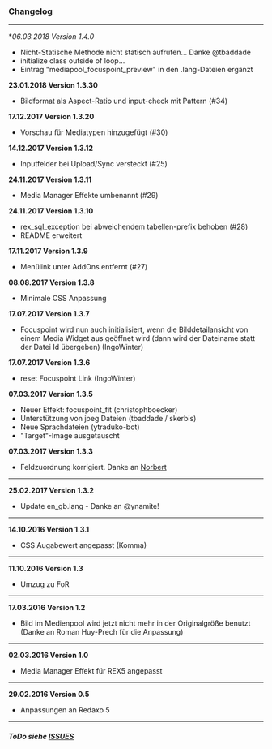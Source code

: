 ### Changelog ###

---

**06.03.2018 Version 1.4.0*

- Nicht-Statische Methode nicht statisch aufrufen… Danke @tbaddade
- initialize class outside of loop...
- Eintrag "mediapool_focuspoint_preview" in den .lang-Dateien ergänzt

**23.01.2018 Version 1.3.30**

- Bildformat als Aspect-Ratio und input-check mit Pattern (#34)

**17.12.2017 Version 1.3.20**

- Vorschau für Mediatypen hinzugefügt (#30)

**14.12.2017 Version 1.3.12**

- Inputfelder bei Upload/Sync versteckt (#25)

**24.11.2017 Version 1.3.11**

- Media Manager Effekte umbenannt (#29)

**24.11.2017 Version 1.3.10**

- rex_sql_exception bei abweichendem tabellen-prefix behoben (#28)
- README erweitert

**17.11.2017 Version 1.3.9**

- Menülink unter AddOns entfernt (#27)

**08.08.2017 Version 1.3.8**

- Minimale CSS Anpassung

**17.07.2017 Version 1.3.7**

- Focuspoint wird nun auch initialisiert, wenn die Bilddetailansicht von einem Media Widget aus geöffnet wird (dann wird der Dateiname statt der Datei Id übergeben) (IngoWinter)


**17.07.2017 Version 1.3.6**

- reset Focuspoint Link (IngoWinter)


**07.03.2017 Version 1.3.5**

- Neuer Effekt: focuspoint_fit (christophboecker)
- Unterstützung von jpeg Dateien (tbaddade / skerbis)
- Neue Sprachdateien (ytraduko-bot)
- "Target"-Image ausgetauscht


**07.03.2017 Version 1.3.3**

- Feldzuordnung korrigiert. Danke an [Norbert](https://github.com/tyrant88)

---

**25.02.2017 Version 1.3.2**

- Update en_gb.lang - Danke an @ynamite!

---

**14.10.2016 Version 1.3.1**

- CSS Augabewert angepasst (Komma)

___

**11.10.2016 Version 1.3**

- Umzug zu FoR

___

**17.03.2016 Version 1.2**

- Bild im Medienpool wird jetzt nicht mehr in der Originalgröße benutzt
  (Danke an Roman Huy-Prech für die Anpassung)

___

**02.03.2016 Version 1.0**

- Media Manager Effekt für REX5 angepasst

___


**29.02.2016 Version 0.5**

- Anpassungen an Redaxo 5

---

##### ToDo siehe [ISSUES](https://github.com/FriendsOfREDAXO/focuspoint/issues) #####
